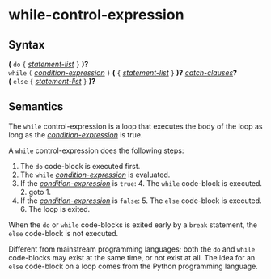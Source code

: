 # while-control-expression

## Syntax

__(__ `do` `{` [_statement-list_](statement_list.md) `}` __)?__\
`while` `(` [_condition-expression_](condition_expression.md) `)` __(__ `{` [_statement-list_](statement_list.md) `}` __)?__ [_catch-clauses_](catch_clauses.md)**?**\
__(__ `else` `{` [_statement-list_](statement_list.md) `}` __)?__

## Semantics
The `while` control-expression is a loop that executes the body of the
loop as long as the [_condition-expression_](condition_expression.md) is true.

A `while` control-expression does the following steps:
 1. The `do` code-block is executed first.
 2. The `while` [_condition-expression_](condition_expression.md) is evaluated.
 3. If the [_condition-expression_](condition_expression.md) is `true`:
    4. The `while` code-block is executed.
    2. goto 1.
 4. If the [_condition-expression_](condition_expression.md) is `false`:
    5. The `else` code-block is executed.
    6. The loop is exited.

When the `do` or `while` code-blocks is exited early by a `break` statement,
the `else` code-block is not executed.

Different from mainstream programming languages; both the `do` and `while`
code-blocks may exist at the same time, or not exist at all. The idea for an
`else` code-block on a loop comes from the Python programming language.

